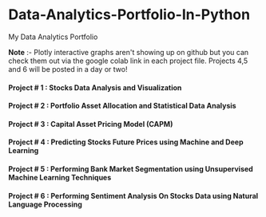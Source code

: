 # Data-Analytics-Portfolio-In-Python
My Data Analytics Portfolio

**Note** :- Plotly interactive graphs aren't showing up on github but you can check them out via the google colab link in each project file. Projects 4,5 and 6 will be posted in a day or two!


#### Project # 1 : Stocks Data Analysis and Visualization
#### Project # 2 : Portfolio Asset Allocation and Statistical Data Analysis
#### Project # 3 : Capital Asset Pricing Model (CAPM)
#### Project # 4 : Predicting Stocks Future Prices using Machine and Deep Learning
#### Project # 5 : Performing Bank Market Segmentation using Unsupervised Machine Learning Techniques
#### Project # 6 : Performing Sentiment Analysis On Stocks Data using Natural Language Processing
